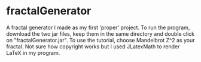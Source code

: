 # fractalGenerator
A fractal generator I made as my first 'proper' project.
To run the program, download the two jar files, keep them in the same directory and double click on "fractalGenerator.jar". 
To use the tutorial, choose Mandelbrot Z^2 as your fractal.
Not sure how copyright works but I used JLatexMath to render LaTeX in my program.
